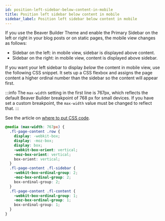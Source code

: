 ```yaml
---
id: position-left-sidebar-below-content-in-mobile
title: Position left sidebar below content in mobile
sidebar_label: Position left sidebar below content in mobile
---
```


If you use the Beaver Builder Theme and enable the Primary Sidebar on the left or right in your blog posts or on static pages, the mobile view changes as follows:

* Sidebar on the left: in mobile view, sidebar is displayed above content.
* Sidebar on the right: in mobile view, content is displayed above sidebar.

If you want your left sidebar to display _below_ the content in mobile view, use the following CSS snippet. It sets up a CSS flexbox and assigns the page content a higher ordinal number than the sidebar so the content will appear
first.

:::info
The `max-width` setting in the first line is 767px, which reflects the default Beaver Builder breakpoint of 768 px for small devices. If you have set a custom breakpoint, the `max-width` value must be changed to reflect that.
:::

See the article on [where to put CSS code](/beaver-builder/styles/custom-code).

```css
@media (max-width: 767px) {
  .fl-page-content .row {
    display: -webkit-box;
    display: -moz-box;
    display: box;
    -webkit-box-orient: vertical;
    -moz-box-orient: vertical;
    box-orient: vertical;
  }
  .fl-page-content .fl-sidebar {
    -webkit-box-ordinal-group: 2;
    -moz-box-ordinal-group: 2;
    box-ordinal-group: 2;
  }
  .fl-page-content .fl-content {
    -webkit-box-ordinal-group: 1;
    -moz-box-ordinal-group: 1;
    box-ordinal-group: 1;
  }
}
```
